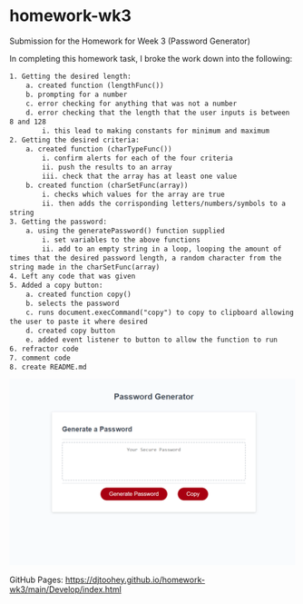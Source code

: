 # homework-wk3
Submission for the Homework for Week 3 (Password Generator)

In completing this homework task, I broke the work down into the following:
```
1. Getting the desired length:
    a. created function (lengthFunc())
    b. prompting for a number
    c. error checking for anything that was not a number
    d. error checking that the length that the user inputs is between 8 and 128
        i. this lead to making constants for minimum and maximum
2. Getting the desired criteria:
    a. created function (charTypeFunc())
        i. confirm alerts for each of the four criteria
        ii. push the results to an array
        iii. check that the array has at least one value
    b. created function (charSetFunc(array))
        i. checks which values for the array are true
        ii. then adds the corrisponding letters/numbers/symbols to a string
3. Getting the password:
    a. using the generatePassword() function supplied
        i. set variables to the above functions
        ii. add to an empty string in a loop, looping the amount of times that the desired password length, a random character from the string made in the charSetFunc(array)
4. Left any code that was given
5. Added a copy button:
    a. created function copy()
    b. selects the password
    c. runs document.execCommand("copy") to copy to clipboard allowing the user to paste it where desired
    d. created copy button
    e. added event listener to button to allow the function to run
6. refractor code
7. comment code
8. create README.md
```

![password generator completed](./main/Assets/wk3imgPasswordGen.png)

GitHub Pages: https://djtoohey.github.io/homework-wk3/main/Develop/index.html
